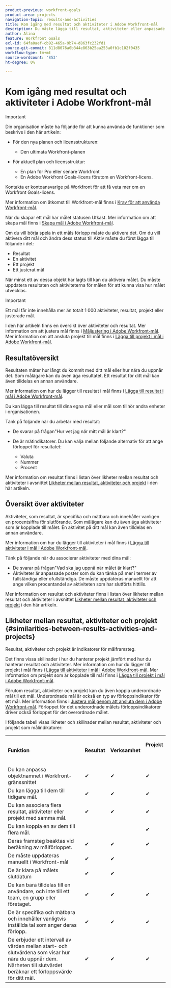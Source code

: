 ```yaml
---
product-previous: workfront-goals
product-area: projects
navigation-topic: results-and-activities
title: Kom igång med resultat och aktiviteter i Adobe Workfront-mål
description: Du måste lägga till resultat, aktiviteter eller anpassade mål till ett mål för att det ska kunna aktiveras. Detta uppdaterar målstatusen från Utkast till Aktiv och börjar registrera förloppet för målet.
author: Alina
feature: Workfront Goals
exl-id: 64fa0aef-cb92-465a-9b74-d863fc232fd1
source-git-commit: 811d8076a0b344e863b25aa253a0fb1c102f0435
workflow-type: tm+mt
source-wordcount: '853'
ht-degree: 0%

---
```


# Kom igång med resultat och aktiviteter i Adobe Workfront-mål

>[!IMPORTANT]
>
>Din organisation måste ha följande för att kunna använda de funktioner som beskrivs i den här artikeln:
>
>* För den nya planen och licensstrukturen:
>
>   * Den ultimata Workfront-planen
>    
>* För aktuell plan och licensstruktur:
>
>   * En plan för Pro eller senare Workfront
>   * En Adobe Workfront Goals-licens förutom en Workfront-licens.
>
>Kontakta er kontoansvarige på Workfront för att få veta mer om en Workfront Goals-licens.
> 
>Mer information om åtkomst till Workfront-mål finns i [Krav för att använda Workfront-mål](/help/quicksilver/workfront-goals/goal-management/access-needed-for-wf-goals.md).

När du skapar ett mål har målet statusen Utkast. Mer information om att skapa mål finns i [Skapa mål i Adobe Workfront-mål](../../workfront-goals/goal-management/create-goals.md).

Om du vill börja spela in ett måls förlopp måste du aktivera det. Om du vill aktivera ditt mål och ändra dess status till Aktiv måste du först lägga till följande i det:

* Resultat
* En aktivitet
* Ett projekt
* Ett justerat mål

När minst ett av dessa objekt har lagts till kan du aktivera målet. Du måste uppdatera resultaten och aktiviteterna för målen för att kunna visa hur målet utvecklas.


>[!IMPORTANT]
>
> Ett mål får inte innehålla mer än totalt 1 000 aktiviteter, resultat, projekt eller justerade mål.</span>

I den här artikeln finns en översikt över aktiviteter och resultat. Mer information om att justera mål finns i [Måljustering i Adobe Workfront-mål](../../workfront-goals/goal-alignment/goal-alignment.md). Mer information om att ansluta projekt till mål finns i [Lägga till projekt i mål i Adobe Workfront-mål](../results-and-activities/connect-projects-to-goals-overview.md).

## Resultatöversikt

<!--
<p> This will have additional types in the future - add another section for types?)</p>
-->

Resultaten mäter hur långt du kommit med ditt mål eller hur nära du uppnår det. Som målägare kan du även äga resultatet. Ett resultat för ditt mål kan även tilldelas en annan användare.

Mer information om hur du lägger till resultat i mål finns i [Lägga till resultat i mål i Adobe Workfront-mål](../../workfront-goals/results-and-activities/add-results-to-goals.md).

Du kan lägga till resultat till dina egna mål eller mål som tillhör andra enheter i organisationen.

Tänk på följande när du arbetar med resultat:

* De svarar på frågan&quot;Hur vet jag när mitt mål är klart?&quot;
* De är mätindikatorer. Du kan välja mellan följande alternativ för att ange förloppet för resultatet:

  <!--
  this might change (jira, Salesforce, etc))
  -->

   * Valuta
   * Nummer
   * Procent

Mer information om resultat finns i listan över likheter mellan resultat och aktiviteter i avsnittet [Likheter mellan resultat, aktiviteter och projekt](#similarities-between-results-activities-and-projects) i den här artikeln.

## Översikt över aktiviteter

<!--
This will have additional types in the future - add another section for types?
-->

Aktiviteter, som resultat, är specifika och mätbara och innehåller vanligen en procentsiffra för slutförande. Som målägare kan du även äga aktiviteter som är kopplade till målet. En aktivitet på ditt mål kan även tilldelas en annan användare.

Mer information om hur du lägger till aktiviteter i mål finns i [Lägga till aktiviteter i mål i Adobe Workfront-mål](../../workfront-goals/results-and-activities/add-activities-to-goals.md).

Tänk på följande när du associerar aktiviteter med dina mål:

* De svarar på frågan&quot;Vad ska jag uppnå när målet är klart?&quot;
* Aktiviteter är anpassade poster som du kan tänka på mer i termer av fullständiga eller ofullständiga. De måste uppdateras manuellt för att ange vilken procentandel av aktiviteten som har slutförts hittills.

<!--
* You can associate the following activities with goals:

  <table style="table-layout:auto"> 
   <col> 
   <col> 
   <tbody> 
    <tr> 
     <td role="rowheader">Manual progress bar </td> 
     <td> <p>Custom entries that can be thought of more in terms of complete or incomplete. They must be manually updated.</p> </td> 
    </tr> 
    <tr> 
     <td role="rowheader"><p>Project</p></td> 
     <td> <p>Existing projects that you have at least permissions to View and are not in a status of Dead. They are updated automatically, based on the progress of their work items. </p> <p>The projects must exist before associating them with the goal. You can associate a project with multiple goals. For information about adding projects to goals, see <a href="../../workfront-goals/results-and-activities/connect-projects-to-goals-overview.md" class="MCXref xref">Add projects to goals in Adobe Workfront Goals</a>.</p>
     <p><span class="preview">In the Preview environment, projects are separate progress indicators, independent from activities. Adding projects to a goal in the Preview environment is different from adding activities. For more information, see <a href="../../workfront-goals/results-and-activities/connect-projects-to-goals-overview.md" class="MCXref xref">Add projects to goals in Adobe Workfront Goals</a>.</span></p>
      </td> 
    </tr> 
   </tbody> 
  </table>
-->
<!--drafted for goal redesign: For THE PRODUCTION RELEASE: remove the projects in this article altogether.-->

Mer information om resultat och aktiviteter finns i listan över likheter mellan resultat och aktiviteter i avsnittet [Likheter mellan resultat, aktiviteter och projekt](#similarities-between-results-activities-and-projects) i den här artikeln.

## Likheter mellan resultat, aktiviteter och projekt {#similarities-between-results-activities-and-projects}

Resultat, aktiviteter och projekt är indikatorer för målframsteg.

Det finns vissa skillnader i hur du hanterar projekt jämfört med hur du hanterar resultat och aktiviteter. Mer information om hur du lägger till projekt i mål finns i [Lägga till aktiviteter i mål i Adobe Workfront-mål](../../workfront-goals/results-and-activities/add-activities-to-goals.md). Mer information om projekt som är kopplade till mål finns i [Lägga till projekt i mål i Adobe Workfront-mål](../../workfront-goals/results-and-activities/connect-projects-to-goals-overview.md).

Förutom resultat, aktiviteter och projekt kan du även koppla underordnade mål till ett mål. Underordnade mål är också en typ av förloppsindikator för ett mål. Mer information finns i [Justera mål genom att ansluta dem i Adobe Workfront-mål](../goal-alignment/align-goals-by-connecting-them.md). Förloppet för det underordnade målets förloppsindikatorer driver också förloppet för det överordnade målet.

I följande tabell visas likheter och skillnader mellan resultat, aktiviteter och projekt som målindikatorer:

<table style="table-layout:auto"> 
 <col> 
 <col> 
 <col> 
 <col> 
 <tbody> 
  <tr> 
   <td><b><p>Funktion</p></b></td> 
   <td><b><p>Resultat</p></b></td> 
   <td><b><p>Verksamhet</p></b></td> 
   <td> <p><strong>Projekt</strong> </p> <p> </p> </td> 
  </tr> 
  <tr> 
   <td><span style="font-weight: normal;">Du kan anpassa objektnamnet i Workfront-gränssnittet</span> </td> 
   <td>✔</td> 
   <td>✔</td> 
   <td>✔</td> 
  </tr> 
  <tr> 
   <td>Du kan lägga till dem till tidigare mål.</td> 
   <td>✔</td> 
   <td>✔</td> 
   <td>✔</td> 
  </tr> 
  <tr> 
   <td>Du kan associera flera resultat, aktiviteter eller projekt med samma mål. </td> 
   <td>✔</td> 
   <td>✔</td> 
   <td>✔</td> 
  </tr> 
  <tr> 
   <td>Du kan koppla en av dem till flera mål.</td> 
   <td> </td> 
   <td> </td> 
   <td>✔</td> 
  </tr> 
  <tr> 
   <td>Deras framsteg beaktas vid beräkning av målförloppet. </td> 
   <td>✔</td> 
   <td>✔</td> 
   <td>✔</td> 
  </tr> 
  <tr> 
   <td>De måste uppdateras manuellt i Workfront-mål</td> 
   <td>✔</td> 
   <td>✔</td> 
   <td> </td> 
  </tr> 
  <tr> 
   <td>De är klara på målets slutdatum</td> 
   <td>✔</td> 
   <td>✔</td> 
   <td> </td> 
  </tr> 
  <tr> 
   <td>De kan bara tilldelas till en användare, och inte till ett team, en grupp eller företaget. </td> 
   <td>✔</td> 
   <td>✔</td> 
   <td>✔</td> 
  </tr> 
  <tr> 
   <td>De är specifika och mätbara och innehåller vanligtvis inställda tal som anger deras förlopp. </td> 
   <td>✔</td> 
   <td>✔</td> 
   <td>✔</td> 
  </tr> 
  <tr> 
   <td>De erbjuder ett intervall av värden mellan start- och slutvärdena som visar hur nära du uppnår dem. Närheten till slutvärdet beräknar ett förloppsvärde för ditt mål. </td> 
   <td>✔</td> 
   <td>✔</td> 
   <td>✔</td> 
  </tr> 
 </tbody> 
</table>
